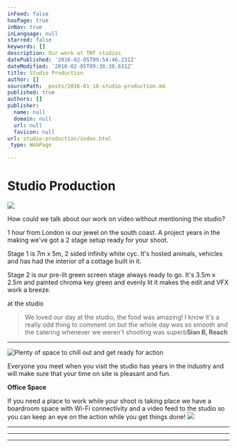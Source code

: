 ```yaml
---
inFeed: false
hasPage: true
inNav: true
inLanguage: null
starred: false
keywords: []
description: Our work at TNT studios
datePublished: '2016-02-05T09:54:46.231Z'
dateModified: '2016-02-05T09:38:30.631Z'
title: Studio Production
author: []
sourcePath: _posts/2016-01-18-studio-production.md
published: true
authors: []
publisher:
  name: null
  domain: null
  url: null
  favicon: null
url: studio-production/index.html
_type: WebPage

---
```

# Studio Production
![](https://the-grid-user-content.s3-us-west-2.amazonaws.com/3aa3f9a6-62c8-41ed-9750-ff8de0adaba3.JPG)

How could we talk about our work on video without mentioning the studio?

1 hour from London is our jewel on the south coast. A project years in the making we've got a 2 stage setup ready for your shoot.

Stage 1 is 7m x 5m, 2 sided infinity white cyc. It's hosted animals, vehicles and has had the interior of a cottage built in it.

Stage 2 is our pre-lit green screen stage always ready to go. It's 3.5m x 2.5m and painted chroma key green and evenly lit it makes the edit and VFX work a breeze.

at the studio

> We loved our day at the studio, the food was amazing! I know it's a really odd thing to comment on but the whole day was so smooth and the catering whenever we weren't shooting was superb****Sian B, Reach****

********
![Plenty of space to chill out and get ready for action](https://s3-us-west-2.amazonaws.com/the-grid-img/p/14ed1cf040d13e9c35e9b31fa0ceab746439d2fd.jpg)

Everyone you meet when you visit the studio has years in the industry and will make sure that your time on site is pleasant and fun.

**Office Space**

If you need a place to work while your shoot is taking place we have a boardroom space with Wi-Fi connectivity and a video feed to the studio so you can keep an eye on the action while you get things done!
![](https://the-grid-user-content.s3-us-west-2.amazonaws.com/73be38a1-606e-4635-ac50-4381be0edfa2.jpg)

****

********

****************